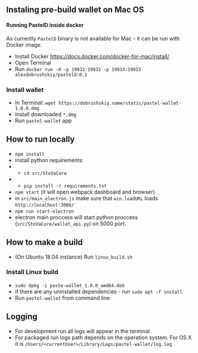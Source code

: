 ## Instaling pre-build wallet on Mac OS

#### Running PastelD inside docker

As currently `PastelD` binary is not available for Mac - it can be run with Docker image.
 - Install Docker https://docs.docker.com/docker-for-mac/install/
 - Open Terminal
 - Run `docker run -d -p 19932:19932 -p 19933:19933 alexdobrushskiy/pasteld:0.1`

### Install wallet
 - In Terminal: `wget https://dobrushskiy.name/static/pastel-wallet-1.0.0.dmg`
 - Install downloaded `*.dmg`
 - Run `pastel-wallet` app

## How to run locally
 
 - `npm install`
 - install python requirements:
 - - `cd src/StoVaCore`
 - - `pip install -r requirements.txt`
 - `npm start` (it will open webpack dashboard and browser)
 - in `src/main_electron.js` make sure that `win.loadURL` loads `http://localhost:3000/`
 - `npm run start-electron`
 - electron main proccess will start python proccess (`src/StoVaCore/wallet_api.py`) on 5000 port.


## How to make a build
 - (On Ubuntu 18.04 instance) Run `linux_build.sh`

### Install Linux build
 - `sudo dpkg -i paste-wallet_1.0.0_amd64.deb`
 - if there are any uninstalled dependencies - run `sudo apt -f install`
 - Run `pastel-wallet` from command line

## Logging
 - For development run all logs will appear in the terminal
 - For packaged run logs path depends on the operation system. For OS X it is `/Users/<currentUser>/Library/Logs/pastel-wallet/log.log`
